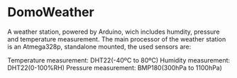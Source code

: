 # DomoWeather
A weather station, powered by Arduino, wich includes humdity, pressure and temperature measurement.
The main processor of the weather station is an Atmega328p, standalone mounted, the used sensors are:

Temperature measurement: DHT22(-40ºC to 80ºC)
Humidity measurement: DHT22(0-100%RH)
Pressure measurement: BMP180(300hPa to 1100hPa)
